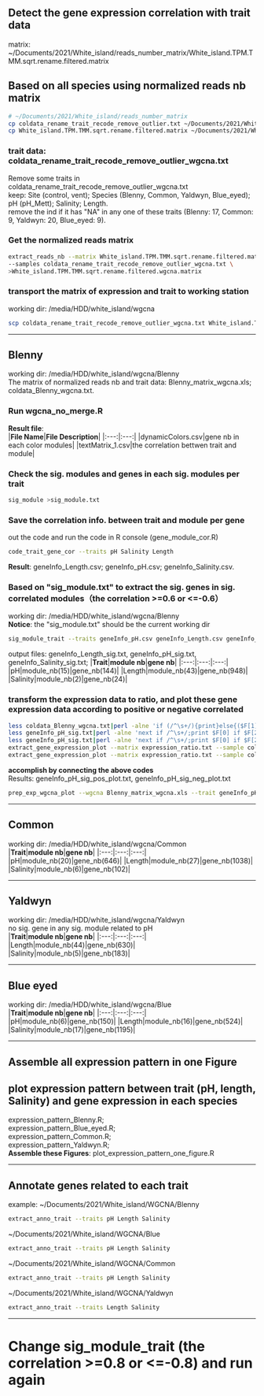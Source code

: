 Detect the gene expression correlation with trait data
------------------------------------------------------
matrix: ~/Documents/2021/White_island/reads_number_matrix/White_island.TPM.TMM.sqrt.rename.filtered.matrix    
## Based on all species using normalized reads nb matrix
```bash
# ~/Documents/2021/White_island/reads_number_matrix
cp coldata_rename_trait_recode_remove_outlier.txt ~/Documents/2021/White_island/WGCNA/coldata_rename_trait_recode_remove_outlier_wgcna.txt
cp White_island.TPM.TMM.sqrt.rename.filtered.matrix ~/Documents/2021/White_island/WGCNA/
```
### trait data: coldata_rename_trait_recode_remove_outlier_wgcna.txt  
Remove some traits in coldata_rename_trait_recode_remove_outlier_wgcna.txt  
keep: Site (control, vent); Species (Blenny, Common, Yaldwyn, Blue_eyed); pH (pH_Mett);	Salinity;	Length.   
remove the ind if it has "NA" in any one of these traits (Blenny: 17, Common: 9, Yaldwyn: 20, Blue_eyed: 9).   
### Get the normalized reads matrix
```bash
extract_reads_nb --matrix White_island.TPM.TMM.sqrt.rename.filtered.matrix \
--samples coldata_rename_trait_recode_remove_outlier_wgcna.txt \
>White_island.TPM.TMM.sqrt.rename.filtered.wgcna.matrix
```
### transport the matrix of expression and trait to working station
working dir: /media/HDD/white_island/wgcna  
```bash
scp coldata_rename_trait_recode_remove_outlier_wgcna.txt White_island.TPM.TMM.sqrt.rename.filtered.wgcna.matrix Kang@147.8.76.231:/media/HDD/white_island/wgcna
```

***
## Blenny  
working dir: /media/HDD/white_island/wgcna/Blenny  
The matrix of normalized reads nb and trait data: Blenny_matrix_wgcna.xls; coldata_Blenny_wgcna.txt.  
### Run wgcna_no_merge.R
**Result file**:  
|**File Name**|**File Description**|
|:---:|:---:|
|dynamicColors.csv|gene nb in each color modules|
|textMatrix_1.csv|the correlation bettwen trait and module|
### Check the sig. modules and genes in each sig. modules per trait
```bash
sig_module >sig_module.txt
```
### Save the correlation info. between trait and module per gene
out the code and run the code in R console (gene_module_cor.R)
```bash
code_trait_gene_cor --traits pH Salinity Length
```
**Result**: geneInfo_Length.csv; geneInfo_pH.csv; geneInfo_Salinity.csv.  
### Based on "sig_module.txt" to extract the sig. genes in sig. correlated modules（the correlation >=0.6 or <=-0.6）
working dir: /media/HDD/white_island/wgcna/Blenny    
**Notice**: the "sig_module.txt" should be the current working dir  
```bash
sig_module_trait --traits geneInfo_pH.csv geneInfo_Length.csv geneInfo_Salinity.csv
```
output files: geneInfo_Length_sig.txt, geneInfo_pH_sig.txt, geneInfo_Salinity_sig.txt;
|**Trait**|**module nb**|**gene nb**|
|:---:|:---:|:---:|
|pH|module_nb(15)|gene_nb(144)|
|Length|module_nb(43)|gene_nb(948)|
|Salinity|module_nb(2)|gene_nb(24)|
### transform the expression data to ratio, and plot these gene expression data according to positive or negative correlated
```bash
less coldata_Blenny_wgcna.txt|perl -alne 'if (/^\s+/){print}else{($F[1]==1)?($F[1]="vent"):($F[1]="control");print join("\t",@F)}' >coldata_Blenny.txt
less geneInfo_pH_sig.txt|perl -alne 'next if /^\s+/;print $F[0] if $F[2]>0' >geneInfo_pH_sig_pos.txt
less geneInfo_pH_sig.txt|perl -alne 'next if /^\s+/;print $F[0] if $F[2]<0' >geneInfo_pH_sig_neg.txt
extract_gene_expression_plot --matrix expression_ratio.txt --sample coldata_Blenny.txt --gene geneInfo_pH_sig_pos.txt --col1 Site --order1 control vent >pH_sig_pos.plot.txt
extract_gene_expression_plot --matrix expression_ratio.txt --sample coldata_Blenny.txt --gene geneInfo_pH_sig_neg.txt --col1 Site --order1 control vent >pH_sig_neg.plot.txt
```
**accomplish by connecting the above codes**  
Results: geneInfo_pH_sig_pos_plot.txt, geneInfo_pH_sig_neg_plot.txt
```bash
prep_exp_wgcna_plot --wgcna Blenny_matrix_wgcna.xls --trait geneInfo_pH_sig.txt --sample coldata_Blenny.txt
```
***
## Common
working dir: /media/HDD/white_island/wgcna/Common    
|**Trait**|**module nb**|**gene nb**|
|:---:|:---:|:---:|
|pH|module_nb(20)|gene_nb(646)|
|Length|module_nb(27)|gene_nb(1038)|
|Salinity|module_nb(6)|gene_nb(102)|
***
## Yaldwyn
working dir: /media/HDD/white_island/wgcna/Yaldwyn    
no sig. gene in any sig. module related to pH  
|**Trait**|**module nb**|**gene nb**|
|:---:|:---:|:---:|
|Length|module_nb(44)|gene_nb(630)|
|Salinity|module_nb(5)|gene_nb(183)|
***
## Blue eyed
working dir: /media/HDD/white_island/wgcna/Blue   
|**Trait**|**module nb**|**gene nb**|
|:---:|:---:|:---:|
|pH|module_nb(6)|gene_nb(150)|
|Length|module_nb(16)|gene_nb(524)|
|Salinity|module_nb(17)|gene_nb(1195)|
***
## Assemble all expression pattern in one Figure
## plot expression pattern between trait (pH, length, Salinity) and gene expression in each species
expression_pattern_Blenny.R;   
expression_pattern_Blue_eyed.R;   
expression_pattern_Common.R;   
expression_pattern_Yaldwyn.R;  
**Assemble these Figures**: plot_expression_pattern_one_figure.R  
***
## Annotate genes related to each trait
example: ~/Documents/2021/White_island/WGCNA/Blenny    
```bash
extract_anno_trait --traits pH Length Salinity
```
~/Documents/2021/White_island/WGCNA/Blue  
```bash
extract_anno_trait --traits pH Length Salinity
```
~/Documents/2021/White_island/WGCNA/Common  
```bash
extract_anno_trait --traits pH Length Salinity
```
~/Documents/2021/White_island/WGCNA/Yaldwyn
```bash
extract_anno_trait --traits Length Salinity
```
***
# Change sig_module_trait (the correlation >=0.8 or <=-0.8) and run again

